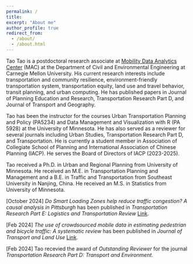 ```yaml
---
permalink: /
title: 
excerpt: "About me"
author_profile: true
redirect_from: 
  - /about/
  - /about.html
---
```


Tao Tao is a postdoctoral research associate at [Mobility Data Analytics Center](https://mac.heinz.cmu.edu/) (MAC) at the Department of Civil and Environmental Engineering at Carnegie Mellon University.  His current research interests include transportation and community resilience, environment-friendly transportation system, transportation equity, land use and travel behavior, transit planning, and urban computing.  He has published papers in Journal of Planning Education and Research, Transportation Research Part D, and Journal of Transport and Geography.
  
Tao has been the instructor for the courses Urban Transportation Planning and Policy (PA5234) and Data Management and Visualization with R (PA 5928) at the University of Minnesota.  He has also served as a reviewer for several journals including Urban Studies, Transportation Research Part D, and Transportation.  He is currently a student member in Association of Collegiate School of Planning and International Association of Chinese Planning (IACP).  He serves the Board of Directors of IACP (2023-2025).
  
Tao received a Ph.D. in Urban and Regional Planning from University of Minnesota. He received an M.E. in Transportation Planning and Management and a B.E. in Traffic and Transportation from Southeast University in Nanjing, China. He received an M.S. in Statistics from University of Minnesota.  

[October 2024] *Do Smart Loading Zones help reduce traffic congestion? A causal analysis in Pittsburgh* has been published in *Transportation Research Part E: Logistics and Transportation Review* [Link](https://doi.org/10.1016/j.tra.2023.103924).  

[Feb 2024] *The use of crowdsourced mobile data in estimating pedestrian and bicycle traffic: A systematic review* has been published in *Journal of Transport and Land Use* [Link](https://doi.org/10.1016/j.tre.2024.103796).  

[Feb 2024] Tao recevied the award of *Outstanding Reviewer* for the journal *Transportation Research Part D: Transport and Environment*.  
